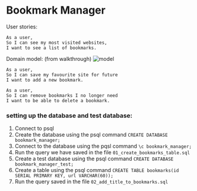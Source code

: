 # Bookmark Manager

User stories:
```
As a user,
So I can see my most visited websites,
I want to see a list of bookmarks.
```
Domain model:
(from walkthrough)
![model](https://github.com/makersacademy/course/blob/master/bookmark_manager/images/bookmark_manager_1.png)

```
As a user,
So I can save my favourite site for future
I want to add a new bookmark.
```

```
As a user,
So I can remove bookmarks I no longer need
I want to be able to delete a bookmark.
```

### setting up the database and test database:
1. Connect to psql
2. Create the database using the psql command `CREATE DATABASE bookmark_manager;`
3. Connect to the database using the pqsl command `\c bookmark_manager;`
4. Run the query we have saved in the file `01_create_bookmarks_table.sql`
5. Create a test database using the psql command `CREATE DATABASE bookmark_manager_test;`
6. Create a table using the psql command `CREATE TABLE bookmarks(id SERIAL PRIMARY KEY, url VARCHAR(60));`
7. Run the query saved in the file `02_add_title_to_bookmarks.sql`
